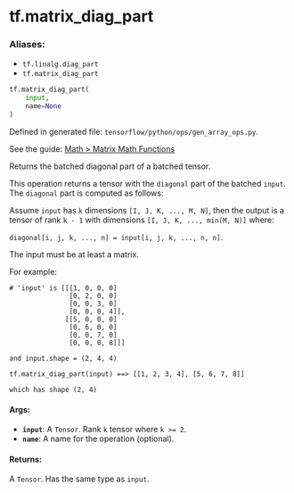 <div itemscope itemtype="http://developers.google.com/ReferenceObject">
<meta itemprop="name" content="tf.matrix_diag_part" />
</div>

# tf.matrix_diag_part

### Aliases:

* `tf.linalg.diag_part`
* `tf.matrix_diag_part`

``` python
tf.matrix_diag_part(
    input,
    name=None
)
```



Defined in generated file: `tensorflow/python/ops/gen_array_ops.py`.

See the guide: [Math > Matrix Math Functions](../../../api_guides/python/math_ops.md#Matrix_Math_Functions)

Returns the batched diagonal part of a batched tensor.

This operation returns a tensor with the `diagonal` part
of the batched `input`. The `diagonal` part is computed as follows:

Assume `input` has `k` dimensions `[I, J, K, ..., M, N]`, then the output is a
tensor of rank `k - 1` with dimensions `[I, J, K, ..., min(M, N)]` where:

`diagonal[i, j, k, ..., n] = input[i, j, k, ..., n, n]`.

The input must be at least a matrix.

For example:

```
# 'input' is [[[1, 0, 0, 0]
               [0, 2, 0, 0]
               [0, 0, 3, 0]
               [0, 0, 0, 4]],
              [[5, 0, 0, 0]
               [0, 6, 0, 0]
               [0, 0, 7, 0]
               [0, 0, 0, 8]]]

and input.shape = (2, 4, 4)

tf.matrix_diag_part(input) ==> [[1, 2, 3, 4], [5, 6, 7, 8]]

which has shape (2, 4)
```

#### Args:

* <b>`input`</b>: A `Tensor`. Rank `k` tensor where `k >= 2`.
* <b>`name`</b>: A name for the operation (optional).


#### Returns:

A `Tensor`. Has the same type as `input`.